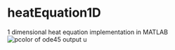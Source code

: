 # heatEquation1D
1 dimensional heat equation implementation in MATLAB
![pcolor of ode45 output u](https://raw.githubusercontent.com/klamike/heatEquation1D/master/heat.png)
